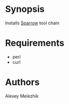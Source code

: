 # Synopsis

Installs [Sparrow](https://github.com/melezhik/sparrow) tool chain 


# Requirements

* perl
* curl


# Authors

Alexey Melezhik

